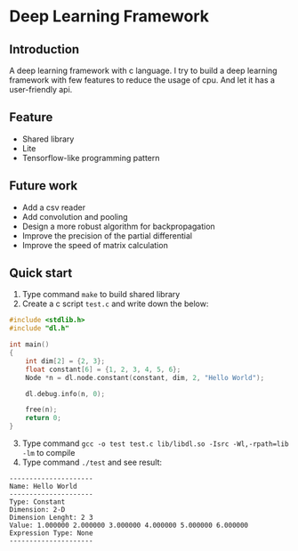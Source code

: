 # Deep Learning Framework

## Introduction

A deep learning framework with c language.
I try to build a deep learning framework with few features to reduce the usage of cpu.
And let it has a user-friendly api.

## Feature

- Shared library
- Lite
- Tensorflow-like programming pattern 

## Future work

- Add a csv reader
- Add convolution and pooling
- Design a more robust algorithm for backpropagation
- Improve the precision of the partial differential
- Improve the speed of matrix calculation

## Quick start

1. Type command `make` to build shared library
2. Create a c script `test.c` and write down the below:

```c
#include <stdlib.h>
#include "dl.h"

int main()
{
    int dim[2] = {2, 3};
    float constant[6] = {1, 2, 3, 4, 5, 6};
    Node *n = dl.node.constant(constant, dim, 2, "Hello World");

    dl.debug.info(n, 0);

    free(n);
    return 0;
}
```

3. Type command `gcc -o test test.c lib/libdl.so -Isrc -Wl,-rpath=lib -lm` to compile
4. Type command `./test` and see result:

```
---------------------
Name: Hello World
---------------------
Type: Constant
Dimension: 2-D
Dimension Lenght: 2 3
Value: 1.000000 2.000000 3.000000 4.000000 5.000000 6.000000
Expression Type: None
---------------------
```
